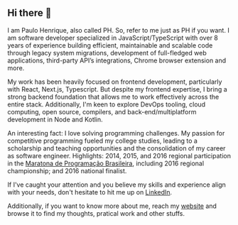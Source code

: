 ## Hi there 👋

I am Paulo Henrique, also called PH. So, refer to me just as PH if you want. I am software developer specialized in JavaScript/TypeScript with over 8 years of experience building efficient, maintainable and scalable code through legacy system migrations, development of full-fledged web applications, third-party API’s integrations, Chrome browser extension and more.

My work has been heavily focused on frontend development, particularly with React, Next.js, Typescript. But despite my frontend expertise, I bring a strong backend foundation that allows me to work effectively across the entire stack. Additionally, I'm keen to explore DevOps tooling, cloud computing, open source, compilers, and back-end/multiplatform development in Node and Kotlin.

An interesting fact: I love solving programming challenges. My passion for competitive programming fueled my college studies, leading to a scholarship and teaching opportunities and the consolidation of my career as software engineer. Highlights: 2014, 2015, and 2016 regional participation in the [Maratona de Programação Brasileira](https://maratona.sbc.org.br/), including 2016 regional championship; and 2016 national finalist.

If I've caught your attention and you believe my skills and experience align with your needs, don't hesitate to hit me up on [LinkedIn](https://www.linkedin.com/in/phenrique7/).

Additionally, if you want to know more about me, reach my [website](https://phenrique.me/) and browse it to find my thoughts, pratical work and other stuffs.

